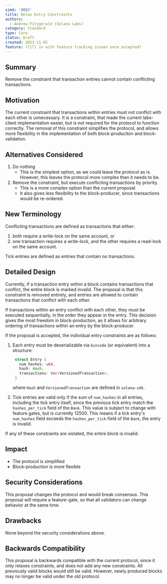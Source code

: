 ```yaml
---
simd: '0083'
title: Relax Entry Constraints
authors:
  - Andrew Fitzgerald (Solana Labs)
category: Standard
type: Core
status: Draft
created: 2023-11-02
feature: (fill in with feature tracking issues once accepted)
---
```


## Summary

Remove the constraint that transaction entries cannot contain conflicting
transactions.

## Motivation

The current constraint that transactions within entries must not conflict with
each other is unnecessary.
It is a constraint, that made the current labs-client implementation easier,
but is not required for the protocol to function correctly.
The removal of this constraint simplifies the protocol, and allows more
flexibility in the implementation of both block-produciton and
block-validation.

## Alternatives Considered

1. Do nothing
    - This is the simplest option, as we could leave the protocol as is.
    However, this leaves the protocol more complex than it needs to be.
2. Remove the constraint, but execute conflicting transactions by priority.
    - This is a more complex option than the current proposal.
    - It also gives less flexibility to the block-producer, since transactions
    would be re-ordered.

## New Terminology

Conflicting transactions are defined as transactions that either:

1. both require a write-lock on the same account, or
2. one transaction requires a write-lock, and the other requires a read-lock on
   the same account.

Tick entries are defined as entries that contain no transactions.

## Detailed Design

Currently, if a transaction entry within a block contains transactions that
conflict, the entire block is marked invalid.
The proposal is that this constraint is removed entirely, and entries are
allowed to contain transactions that conflict with each other.

If transactions within an entry conflict with each other, they must be
executed sequentially, in the order they appear in the entry.
This decision gives the most freedom in block-production, as it allows for
arbitrary ordering of transactions within an entry by the block-producer.

If the proposal is accepted, the individual entry constraints are as follows:

1. Each entry must be deserializable via `bincode` (or equivalent) into a
   structure:

   ```rust
    struct Entry {
      num_hashes: u64,
      hash: Hash,
      transactions: Vec<VersionedTransaction>,
    }
   ```

   where `Hash` and `VersionedTransaction` are defined in `solana-sdk`.
2. Tick entries are valid only if the sum of `num_hashes` in all entries,
   including the tick entry itself, since the previous tick entry match the
   `hashes_per_tick` field of the `Bank`. This value is subject to change with
   feature gates, but is currently 12500. This means if a tick entry's
   `num_hashes` field exceeds the `hashes_per_tick` field of the `Bank`, the
   entry is invalid.

If any of these constraints are violated, the entire block is invalid.

## Impact

- The protocol is simplified
- Block-production is more flexible

## Security Considerations

This proposal changes the protocol and would break consensus.
This proposal will require a feature-gate, so that all validators can change
behavior at the same time.

## Drawbacks

None beyond the security considerations above.

## Backwards Compatibility

This proposal is backwards compatible with the current protocol, since it only
relaxes constraints, and does not add any new constraints.
All previously valid blocks would still be valid.
However, newly produced blocks may no longer be valid under the old protocol.
